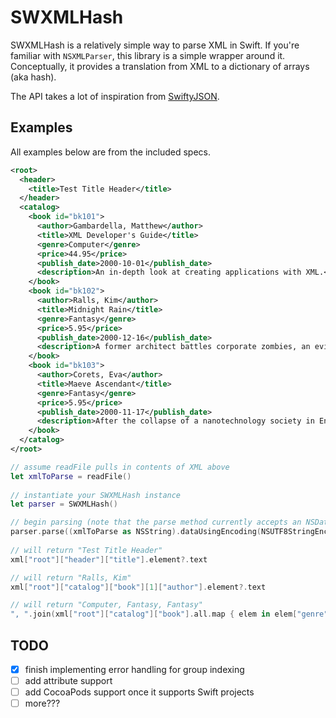 # SWXMLHash

SWXMLHash is a relatively simple way to parse XML in Swift. If you're familiar with `NSXMLParser`, this library is a simple wrapper around it. Conceptually, it provides a translation from XML to a dictionary of arrays (aka hash).

The API takes a lot of inspiration from [SwiftyJSON](https://github.com/lingoer/SwiftyJSON).

## Examples

All examples below are from the included specs.

```xml
<root>
  <header>
    <title>Test Title Header</title>
  </header>
  <catalog>
    <book id="bk101">
      <author>Gambardella, Matthew</author>
      <title>XML Developer's Guide</title>
      <genre>Computer</genre>
      <price>44.95</price>
      <publish_date>2000-10-01</publish_date>
      <description>An in-depth look at creating applications with XML.</description>
    </book>
    <book id="bk102">
      <author>Ralls, Kim</author>
      <title>Midnight Rain</title>
      <genre>Fantasy</genre>
      <price>5.95</price>
      <publish_date>2000-12-16</publish_date>
      <description>A former architect battles corporate zombies, an evil sorceress, and her own childhood to become queen of the world.</description>
    </book>
    <book id="bk103">
      <author>Corets, Eva</author>
      <title>Maeve Ascendant</title>
      <genre>Fantasy</genre>
      <price>5.95</price>
      <publish_date>2000-11-17</publish_date>
      <description>After the collapse of a nanotechnology society in England, the young survivors lay the foundation for a new society.</description>
    </book>
  </catalog>
</root>
```

```swift
// assume readFile pulls in contents of XML above
let xmlToParse = readFile()
    
// instantiate your SWXMLHash instance
let parser = SWXMLHash()

// begin parsing (note that the parse method currently accepts an NSData instance)
parser.parse((xmlToParse as NSString).dataUsingEncoding(NSUTF8StringEncoding))
    
// will return "Test Title Header"
xml["root"]["header"]["title"].element?.text

// will return "Ralls, Kim"
xml["root"]["catalog"]["book"][1]["author"].element?.text

// will return "Computer, Fantasy, Fantasy"
", ".join(xml["root"]["catalog"]["book"].all.map { elem in elem["genre"].element!.text! })
```

## TODO

* [x] finish implementing error handling for group indexing
* [ ] add attribute support
* [ ] add CocoaPods support once it supports Swift projects
* [ ] more???
